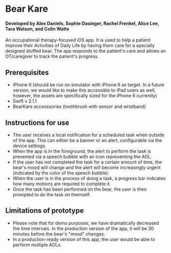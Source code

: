 # Bear Kare
#### Developed by Alex Daniels, Sophie Dasinger, Rachel Frenkel, Alice Lee, Tara Watson, and Colin Watts
An occupational therapy-focused iOS app. It is used to help a patient improve their Activities of Daily Life by having them care for a specially designed stuffed bear. The app responds to the patient's care and allows an OT/caregiver to track the patient's progress.

## Prerequisites
* iPhone 6 (should be run on simulator with iPhone 6 as target. In a future version, we would like to make this accessible to iPad users as well, however, the assets are specifically sized for the iPhone 6 currently)
* Swift v 2.1.1
* BearKare accesssories (toothbrush with sensor and wristband)

## Instructions for use
* The user receives a local notification for a scheduled task when outside of the app. This can either be a banner or an alert, configurable via the device settings. 
* When the app is in the foreground, the alert to perform the task is presented via a speech bubble with an icon representing the ADL. 
* If the user has not completed the task for a certain amount of time, the bear's mood will change and the alert will become increasingly urgent (indicated by the color of the speech bubble). 
* When the user is in the process of doing a task, a progress bar indicates how many motions are required to complete it.
* Once the task has been performed on the bear, the user is then prompted to do the task on themself. 

## Limitations of prototype
* Please note that for demo purposes, we have dramatically decreased the time intervals. In the production version of the app, it will be 30 minutes before the bear's "mood" changes.
* In a production-ready version of this app, the user would be able to perform multiple ADLs.

